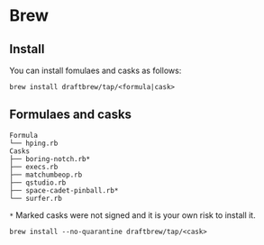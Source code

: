 # Brew

## Install
You can install fomulaes and casks as follows:

```
brew install draftbrew/tap/<formula|cask>
```

## Formulaes and casks

```
Formula
└── hping.rb
Casks
├── boring-notch.rb*
├── execs.rb
├── matchumbeop.rb
├── qstudio.rb
├── space-cadet-pinball.rb*
└── surfer.rb
```

`*` Marked casks were not signed and it is your own risk to install it.
```
brew install --no-quarantine draftbrew/tap/<cask>
```
